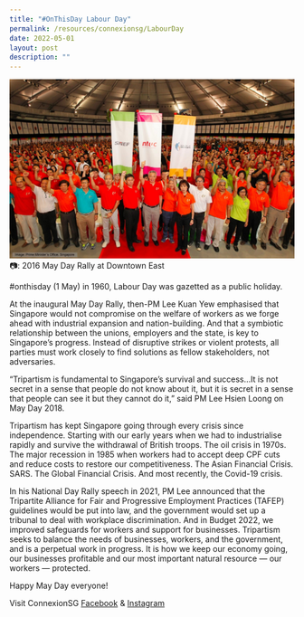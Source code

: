 ```yaml
---
title: "#OnThisDay Labour Day"
permalink: /resources/connexionsg/LabourDay
date: 2022-05-01
layout: post
description: ""
---
```

![](/images/279069978_7362538277121407_266671574425422622_n.jpg)
📷: 2016 May Day Rally at Downtown East

#onthisday (1 May) in 1960, Labour Day was gazetted as a public holiday. 

At the inaugural May Day Rally, then-PM Lee Kuan Yew emphasised that Singapore would not compromise on the welfare of workers as we forge ahead with industrial expansion and nation-building. And that a symbiotic relationship between the unions, employers and the state, is key to Singapore’s progress. Instead of disruptive strikes or violent protests, all parties must work closely to find solutions as fellow stakeholders, not adversaries.

“Tripartism is fundamental to Singapore’s survival and success…It is not secret in a sense that people do not know about it, but it is secret in a sense that people can see it but they cannot do it,” said PM Lee Hsien Loong on May Day 2018.

Tripartism has kept Singapore going through every crisis since independence. Starting with our early years when we had to industrialise rapidly and survive the withdrawal of British troops. The oil crisis in 1970s. The major recession in 1985 when workers had to accept deep CPF cuts and reduce costs to restore our competitiveness. The Asian Financial Crisis. SARS. The Global Financial Crisis. And most recently, the Covid-19 crisis.

In his National Day Rally speech in 2021, PM Lee announced that the Tripartite Alliance for Fair and Progressive Employment Practices (TAFEP) guidelines would be put into law, and the government would set up a tribunal to deal with workplace discrimination. And in Budget 2022, we improved safeguards for workers and support for businesses.
Tripartism seeks to balance the needs of businesses, workers, and the government, and is a perpetual work in progress. It is how we keep our economy going, our businesses profitable and our most important natural resource — our workers — protected.

Happy May Day everyone!


Visit ConnexionSG [Facebook](https://www.facebook.com/ConnexionSG) & [Instagram](https://www.instagram.com/connexionsg/)